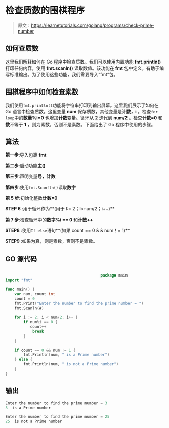 # 检查质数的围棋程序

> 原文：<https://learnetutorials.com/golang/programs/check-prime-number>

## 如何查质数

这里我们解释如何在 Go 程序中检查质数。我们可以使用内置功能 **fmt.println()** 打印任何内容，使用 **fmt.scanln()** 读取数值。该功能在 **fmt** 包中定义，有助于编写标准输出。为了使用这些功能，我们需要导入“fmt”包。

## 围棋程序中如何检查素数

我们使用`fmt.println()`功能将字符串打印到输出屏幕。这里我们展示了如何在 Go 语言中检查质数。这里变量 **num** 保存质数，其他变量是**计数，i** 。检查`for loop`中的**数量%i=0** 也增加**计数**变量。循环从 **2** 迭代到 **num/2** 。检查**计数=0** 和**数**不等于 **1** ，则为素数，否则不是素数。下面给出了 Go 程序中使用的步骤。

## 算法

**第一步**:导入包裹 **fmt**

**第二步**:启动功能**主()**

**第三步**:声明变量**号，计数**

**第四步**:使用`fmt.Scanfln()`读取**数字**

**第 5 步**:初始化整数**计数=0**

**STEP 6** :用于循环作为**(用于 I:= 2；I<num/2；i++)**

**第 7 步**:检查循环中的**数字%i == 0** 和**计数++**

**STEP8** :使用`If else`语句**(如果 count == 0 & & num！= 1)**

**STEP9** :如果为真，则是素数，否则不是素数。

## GO 源代码

```go

                                          package main
import "fmt"

func main() {
    var num, count int
    count = 0
    fmt.Print("Enter the number to find the prime number = ")
    fmt.Scanln(#)

    for i := 2; i < num/2; i++ {
        if num%i == 0 {
           count++
            break
        }
    }

    if count == 0 && num != 1 {
        fmt.Println(num, " is a Prime number")
    } else {
        fmt.Println(num, " is not a Prime number")
    }
}

```

## 输出

```go
Enter the number to find the prime number = 3
3  is a Prime number

Enter the number to find the prime number = 25
25  is not a Prime number
```
